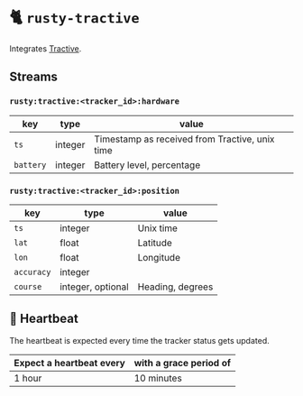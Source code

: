 # 🐈 `rusty-tractive`

Integrates [Tractive](https://tractive.com/).

## Streams

### `rusty:tractive:<tracker_id>:hardware`

| key       | type    | value                                          |
|-----------|---------|------------------------------------------------|
| `ts`      | integer | Timestamp as received from Tractive, unix time |
| `battery` | integer | Battery level, percentage                      |

### `rusty:tractive:<tracker_id>:position`

| key        | type              | value                   |
|------------|-------------------|-------------------------|
| `ts`       | integer           | Unix time               |
| `lat`      | float             | Latitude                |
| `lon`      | float             | Longitude               |
| `accuracy` | integer           |                         |
| `course`   | integer, optional | Heading, degrees        |

## 💓 Heartbeat

The heartbeat is expected every time the tracker status gets updated.

| Expect a heartbeat every | with a grace period of |
|--------------------------|------------------------|
| 1 hour                   | 10 minutes             |
